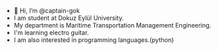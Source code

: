 - 👋 Hi, I’m @captain-gok
- I am student at Dokuz Eylül University.
- My department is Maritime Transportation Management Engineering.
- I'm learning electro guitar.
- I am also interested in programming languages.(python) 
